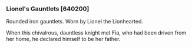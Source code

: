 ### Lionel's Gauntlets [640200]

Rounded iron gauntlets. Worn by Lionel the Lionhearted.

When this chivalrous, dauntless knight met Fia, who had been driven from her home, he declared himself to be her father.